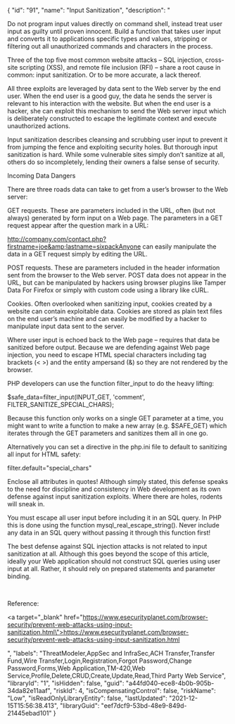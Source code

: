 {
  "id": "91",
  "name": "Input Sanitization",
  "description": "<p>Do not program input values directly on command shell, instead treat user input as guilty until proven innocent. Build a function that takes user input and converts it to applications specific types and values, stripping or filtering out all unauthorized commands and characters in the process.</p><p>Three of the top five most common website attacks – SQL injection, cross-site scripting (XSS), and remote file inclusion (RFI) – share a root cause in common: input sanitization. Or to be more accurate, a lack thereof.</p><p>All three exploits are leveraged by data sent to the Web server by the end user. When the end user is a good guy, the data he sends the server is relevant to his interaction with the website. But when the end user is a hacker, she can exploit this mechanism to send the Web server input which is deliberately constructed to escape the legitimate context and execute unauthorized actions.</p><p>Input sanitization describes cleansing and scrubbing user input to prevent it from jumping the fence and exploiting security holes. But thorough input sanitization is hard. While some vulnerable sites simply don’t sanitize at all, others do so incompletely, lending their owners a false sense of security.</p><p>Incoming Data Dangers</p><p>There are three roads data can take to get from a user’s browser to the Web server:</p><p>GET requests. These are parameters included in the URL, often (but not always) generated by form input on a Web page. The parameters in a GET request appear after the question mark in a URL:</p><p>http://company.com/contact.php?firstname=joe&amp;lastname=sixpackAnyone can easily manipulate the data in a GET request simply by editing the URL.</p><p>POST requests. These are parameters included in the header information sent from the browser to the Web server. POST data does not appear in the URL, but can be manipulated by hackers using browser plugins like Tamper Data For Firefox  or simply with custom code using a library like cURL.</p><p>Cookies. Often overlooked when sanitizing input, cookies created by a website can contain exploitable data. Cookies are stored as plain text files on the end user’s machine and can easily be modified by a hacker to manipulate input data sent to the server.</p><p>Where user input is echoed back to the Web page – requires that data be sanitized before output. Because we are defending against Web page injection, you need to escape HTML special characters including tag brackets (&lt; &gt;) and the entity ampersand (&amp;) so they are not rendered by the browser.<br /></p><p>PHP developers can use the function filter_input to do the heavy lifting:</p><p>$safe_data=filter_input(INPUT_GET, 'comment', FILTER_SANITIZE_SPECIAL_CHARS);</p><p>Because this function only works on a single GET parameter at a time, you might want to write a function to make a new array (e.g. $SAFE_GET) which iterates through the GET parameters and sanitizes them all in one go.</p><p>Alternatively you can set a directive in the php.ini file to default to sanitizing all input for HTML safety:</p><p>filter.default=&quot;special_chars&quot;</p><p>Enclose all attributes in quotes! Although simply stated, this defense speaks to the need for discipline and consistency in Web development as its own defense against input sanitization exploits. Where there are holes, rodents will sneak in.</p><p>You must escape all user input before including it in an SQL query. In PHP this is done using the function mysql_real_escape_string(). Never include any data in an SQL query without passing it through this function first!</p><p>The best defense against SQL injection attacks is not related to input sanitization at all. Although this goes beyond the scope of this article, ideally your Web application should not construct SQL queries using user input at all. Rather, it should rely on prepared statements and parameter binding.</p><p><br /></p><p>Reference:</p><p><a target=\"_blank\" href=\"https://www.esecurityplanet.com/browser-security/prevent-web-attacks-using-input-sanitization.html\">https://www.esecurityplanet.com/browser-security/prevent-web-attacks-using-input-sanitization.html</a></p>",
  "labels": "ThreatModeler,AppSec and InfraSec,ACH Transfer,Transfer Fund,Wire Transfer,Login,Registration,Forgot Password,Change Password,Forms,Web Application,TM-420,Web Service,Profile,Delete,CRUD,Create,Update,Read,Third Party Web Service",
  "libraryId": "1",
  "isHidden": false,
  "guid": "a44fd040-ece8-4b0b-905b-34da82e11aaf",
  "riskId": 4,
  "isCompensatingControl": false,
  "riskName": "Low",
  "isReadOnlyLibraryEntity": false,
  "lastUpdated": "2021-12-15T15:56:38.413",
  "libraryGuid": "eef7dcf9-53bd-48e9-849d-21445ebad101"
}